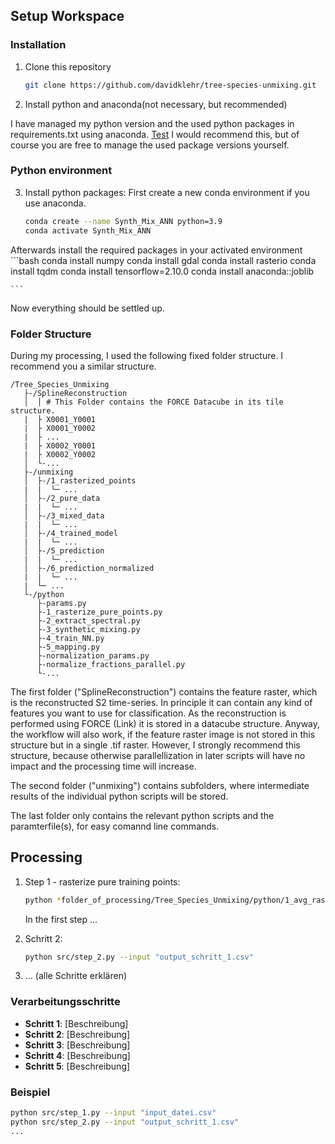 ## Setup Workspace
### Installation

1. Clone this repository
    ```bash
    git clone https://github.com/davidklehr/tree-species-unmixing.git
    ```

2. Install python and anaconda(not necessary, but recommended)

I have managed my python version and the used python packages in requirements.txt using anaconda.
<a href="./requirements.txt" >Test</a>
I would recommend this, but of course you are free to manage the used package versions yourself.

### Python environment

3. Install python packages:
First create a new conda environment if you use anaconda.
    ```bash
    conda create --name Synth_Mix_ANN python=3.9
    conda activate Synth_Mix_ANN
    ```

Afterwards install the required packages in your activated environment
    ```bash
    conda install numpy
    conda install gdal
    conda install rasterio
    conda install tqdm
    conda install tensorflow=2.10.0
    conda install anaconda::joblib
    
    ```
Now everything should be settled up. 

### Folder Structure
During my processing, I used the following fixed folder structure. I recommend you a similar structure.

```
/Tree_Species_Unmixing
   ├-/SplineReconstruction
   │  │ # This Folder contains the FORCE Datacube in its tile structure.
   |  ├ X0001_Y0001
   |  ├ X0001_Y0002
   |  ├ ...
   |  ├ X0002_Y0001
   |  ├ X0002_Y0002
   │  └-...
   ├-/unmixing
   │  ├-/1_rasterized_points
   |  |  └─ ...
   │  ├-/2_pure_data
   |  |  └─ ...
   │  ├-/3_mixed_data
   |  |  └─ ...
   │  ├-/4_trained_model
   |  |  └─ ...
   │  ├-/5_prediction
   |  |  └─ ...
   │  ├-/6_prediction_normalized
   |  |  └─ ...
   |  └─ ...
   └-/python
      ├-params.py
      ├-1_rasterize_pure_points.py
      ├-2_extract_spectral.py
      ├-3_synthetic_mixing.py
      ├-4_train_NN.py
      ├-5_mapping.py
      ├-normalization_params.py
      ├-normalize_fractions_parallel.py
      └-...

```
The first folder ("SplineReconstruction") contains the feature raster, which is the reconstructed S2 time-series. In principle it can contain any kind of features you want to use for classification. As the reconstruction is performed using FORCE (Link) it is stored in a datacube structure.
Anyway, the workflow will also work, if the feature raster image is not stored in this structure but in a single .tif raster.
However, I strongly recommend this structure, because otherwise parallellization in later scripts will have no impact and the processing time will increase.

The second folder ("unmixing") contains subfolders, where intermediate results of the individual python scripts will be stored.

The last folder only contains the relevant python scripts and the paramterfile(s), for easy comannd line commands.

## Processing

1. Step 1 - rasterize pure training points:
    ```bash
    python *folder_of_processing/Tree_Species_Unmixing/python/1_avg_rasterize_pure_points.py
    ```
    In the first step ...

2. Schritt 2:
    ```bash
    python src/step_2.py --input "output_schritt_1.csv"
    ```
3. ... (alle Schritte erklären)

### Verarbeitungsschritte
- **Schritt 1**: [Beschreibung]
- **Schritt 2**: [Beschreibung]
- **Schritt 3**: [Beschreibung]
- **Schritt 4**: [Beschreibung]
- **Schritt 5**: [Beschreibung]

### Beispiel
```bash
python src/step_1.py --input "input_datei.csv"
python src/step_2.py --input "output_schritt_1.csv"
...
